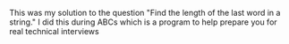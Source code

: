 This was my solution to the question "Find the length of the last word in a string."
I did this during ABCs which is a program to help prepare you for real technical interviews